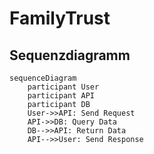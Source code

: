 # FamilyTrust
## Sequenzdiagramm

```mermaid
sequenceDiagram
    participant User
    participant API
    participant DB
    User->>API: Send Request
    API->>DB: Query Data
    DB-->>API: Return Data
    API-->>User: Send Response
